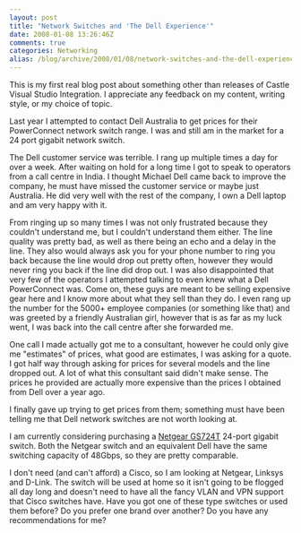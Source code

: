 ```yaml
---
layout: post
title: "Network Switches and 'The Dell Experience'"
date: 2008-01-08 13:26:46Z
comments: true
categories: Networking
alias: /blog/archive/2008/01/08/network-switches-and-the-dell-experience.aspx/index.html
---
```


This is my first real blog post about something other than releases of Castle Visual Studio Integration. I appreciate any
feedback on my content, writing style, or my choice of topic.

Last year I attempted to contact Dell Australia to get prices for their PowerConnect network switch range. I was and still
am in the market for a 24 port gigabit network switch.

The Dell customer service was terrible. I rang up multiple times a day for over a week. After waiting on hold for a long
time I got to speak to operators from a call centre in India. I thought Michael Dell came back to improve the company, he must
have missed the customer service or maybe just Australia. He did very well with the rest of the company, I own a Dell laptop
and am very happy with it.

From ringing up so many times I was not only frustrated because they couldn't understand me, but I couldn't understand them either.
The line quality was pretty bad, as well as there being an echo and a delay in the line. They also would always ask you for your
phone number to ring you back because the line would drop out pretty often, however they would never ring you back if the line did
drop out. I was also disappointed that very few of the operators I attempted talking to even knew what a Dell PowerConnect was.
Come on, these guys are meant to be selling expensive gear here and I know more about what they sell than they do. I even rang up
the number for the 5000+ employee companies (or something like that) and was greeted by a friendly Australian girl, however that is
as far as my luck went, I was back into the call centre after she forwarded me.

One call I made actually got me to a consultant, however he could only give me "estimates" of prices, what good are estimates, I was
asking for a quote. I got half way through asking for prices for several models and the line dropped out. A lot of what this consultant
said didn't make sense. The prices he provided are actually more expensive than the prices I obtained from Dell over a year ago.

I finally gave up trying to get prices from them; something must have been telling me that Dell network switches are not worth looking at.

I am currently considering purchasing a [Netgear GS724T][1] 24-port gigabit switch. Both the Netgear switch and an equivalent Dell have
the same switching capacity of 48Gbps, so they are pretty comparable.

I don't need (and can't afford) a Cisco, so I am looking at Netgear, Linksys and D-Link. The switch will be used at home so it isn't going
to be flogged all day long and doesn't need to have all the fancy VLAN and VPN support that Cisco switches have. Have you got one of these
type switches or used them before? Do you prefer one brand over another? Do you have any recommendations for me?

[1]: http://www.netgear.com/Products/Switches/SmartSwitches/GS724T.aspx
